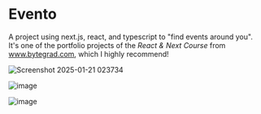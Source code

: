 # Evento
A project using next.js, react, and typescript to "find events around you". It's one of the portfolio projects of the *React & Next Course* from www.bytegrad.com, which I highly recommend!

![Screenshot 2025-01-21 023734](https://github.com/user-attachments/assets/2861e2a3-0a3d-4bf9-8668-51ebe44c75e5)

![image](https://github.com/user-attachments/assets/b82c0d10-e8e7-40a5-a23f-53ea59fccf79)

![image](https://github.com/user-attachments/assets/71ee7e14-f2bf-4f26-bf34-350691e57409)
